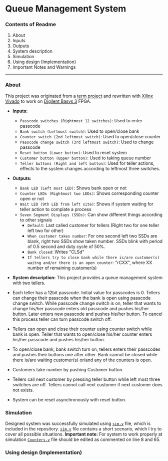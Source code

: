 # Queue Management System
### Contents of Readme
1. About
 1. Inputs
 2. Outputs
 3. System description
2. Simulation
3. Using design (Implementation)
4. Important Notes and Warnings

---
### About
This project was originated from a [term project](https://suoglu.github.io/misc/other/Term_Project_Fall_2015-2016+v.1.pdf) and rewritten with [Xilinx Vivado](http://www.xilinx.com/products/design-tools/vivado.html) to work on [Digilent Basys 3](https://reference.digilentinc.com/reference/programmable-logic/basys-3/reference-manual) FPGA.

* **Inputs:**
  * `Passcode switches (Rightmost 12 switches)`: Used to enter passcode
  * `Bank switch (Leftmost switch)`: Used to open/close bank
  * `Counter switch (2nd leftmost switch)`: Used to open/close counter
  * `Passcode change switch (3rd leftmost switch)`: Used to change passcode
  * `Reset button (Lower button)`: Used to reset system
  * `Customer button (Upper button)`: Used to taking queue number
  * `Teller buttons (Right and left button)`: Used for teller actions, effects to the system changes according to leftmost three switches.
  
* **Outputs:**
  * `Bank LED (Left most LED)`: Shows bank open or not
  * `Counter LEDs (Rightmost two LEDs)`: Shows corresponding counter open or not
  * `Wait LED (9th LED from left site)`: Shows if system waiting for teller action to complate a process
  * `Seven Segment Displays (SSDs)`: Can show different things according to other signals
    * `Default`: Last called customer for tellers (Right two for one teller left two for other)
    * `When customer takes number`: For one second left two SSDs are blank, right two SSDs show taken number. SSDs blink with period of 0.5 second and duty cycle of 50%.
    * `Bank closed`: Writes "CLSd"
    * `If tellers try to close bank while there is/are customer(s) waitng and/or there is an open counter`: "rCXX", where XX number of remaining customer(s)
  
  
* **System description:**
This project provides a queue management system with two tellers. 
 * Each teller has a 12bit passcode. Initial value for passcodes is 0. Tellers can change their passcode when the bank is open using passcode change switch. While passcode change switch is on, teller that wants to change his/her passcode enters old passcode and pushes his/her button. Later enters new passcode and pushes his/her button. To cancel this process teller can turn passcode switch off. 
 * Tellers can open and close their counter using counter switch while bank is open. Teller that wants to open/close his/her counter enters his/her passcode and pushes his/her button. 
 * To open/close bank, bank switch turn on, tellers enters their passcodes and pushes their buttons one after other. Bank cannot be closed while there is/are waiting customer(s) or/and any of the counters is open.
 * Customers take number by pushing Customer button.
 * Tellers call next customer by pressing teller button while left most three switches are off. Tellers cannot call next customer if next customer does not exists.
 * System can be reset asynchronously with reset button.

### Simulation
Designed system was successfully simulated using [`sim.v`](https://github.com/suoglu/Queue-Management-System/blob/master/Simulation/sim.v) file, which is included in the repository. [`sim.v`](https://github.com/suoglu/Queue-Management-System/blob/master/Simulation/sim.v) file contains a short scenario, which I try to cover all possible situations. **Important note:** For system to work properly at simulation [`Counters.v`](https://github.com/suoglu/Queue-Management-System/blob/master/Sources/Counters.v) file should be edited as commented on line 8 and 65.

### Using design (Implementation)
